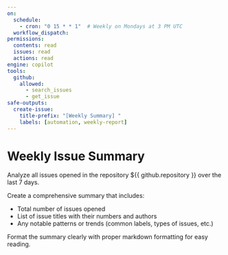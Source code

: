 ```yaml
---
on:
  schedule:
    - cron: "0 15 * * 1"  # Weekly on Mondays at 3 PM UTC
  workflow_dispatch:
permissions:
  contents: read
  issues: read
  actions: read
engine: copilot
tools:
  github:
    allowed:
      - search_issues
      - get_issue
safe-outputs:
  create-issue:
    title-prefix: "[Weekly Summary] "
    labels: [automation, weekly-report]
---
```


# Weekly Issue Summary

Analyze all issues opened in the repository ${{ github.repository }} over the last 7 days.

Create a comprehensive summary that includes:
- Total number of issues opened
- List of issue titles with their numbers and authors
- Any notable patterns or trends (common labels, types of issues, etc.)

Format the summary clearly with proper markdown formatting for easy reading.
